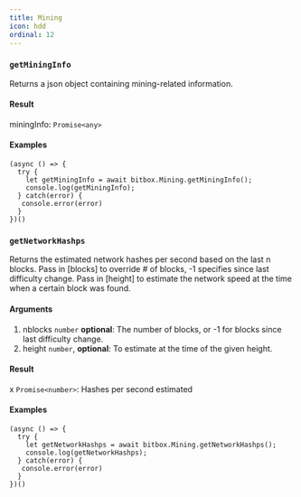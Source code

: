 ```yaml
---
title: Mining
icon: hdd
ordinal: 12
---
```


### `getMiningInfo`

Returns a json object containing mining-related information.

#### Result

miningInfo: `Promise<any>`

#### Examples

    (async () => {
      try {
        let getMiningInfo = await bitbox.Mining.getMiningInfo();
        console.log(getMiningInfo);
      } catch(error) {
       console.error(error)
      }
    })()

### `getNetworkHashps`

Returns the estimated network hashes per second based on the last n blocks. Pass in \[blocks\] to override # of blocks, -1 specifies since last difficulty change. Pass in \[height\] to estimate the network speed at the time when a certain block was found.

#### Arguments

1.  nblocks `number` **optional**: The number of blocks, or -1 for blocks since last difficulty change.
2.  height `number`, **optional**: To estimate at the time of the given height.

#### Result

x `Promise<number>`: Hashes per second estimated

#### Examples

    (async () => {
      try {
        let getNetworkHashps = await bitbox.Mining.getNetworkHashps();
        console.log(getNetworkHashps);
      } catch(error) {
       console.error(error)
      }
    })()
